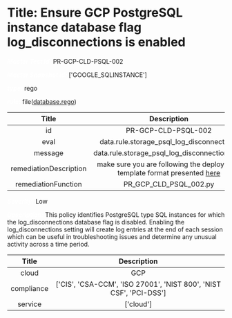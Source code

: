 



# Title: Ensure GCP PostgreSQL instance database flag log_disconnections is enabled


***<font color="white">Master Test Id:</font>*** PR-GCP-CLD-PSQL-002

***<font color="white">Master Snapshot Id:</font>*** ['GOOGLE_SQLINSTANCE']

***<font color="white">type:</font>*** rego

***<font color="white">rule:</font>*** file([database.rego])  
  
  
  
  

|Title|Description|
| :---: | :---: |
|id|PR-GCP-CLD-PSQL-002|
|eval|data.rule.storage_psql_log_disconnections|
|message|data.rule.storage_psql_log_disconnections_err|
|remediationDescription|make sure you are following the deployment template format presented <a href='https://cloud.google.com/sql/docs/mysql/admin-api/rest/v1beta4/instances' target='_blank'>here</a>|
|remediationFunction|PR_GCP_CLD_PSQL_002.py|


***<font color="white">Severity:</font>*** Low

***<font color="white">Description:</font>*** This policy identifies PostgreSQL type SQL instances for which the log_disconnections database flag is disabled. Enabling the log_disconnections setting will create log entries at the end of each session which can be useful in troubleshooting issues and determine any unusual activity across a time period.  
  
  

|Title|Description|
| :---: | :---: |
|cloud|GCP|
|compliance|['CIS', 'CSA-CCM', 'ISO 27001', 'NIST 800', 'NIST CSF', 'PCI-DSS']|
|service|['cloud']|



[database.rego]: https://github.com/prancer-io/prancer-compliance-test/tree/master/google/cloud/database.rego
